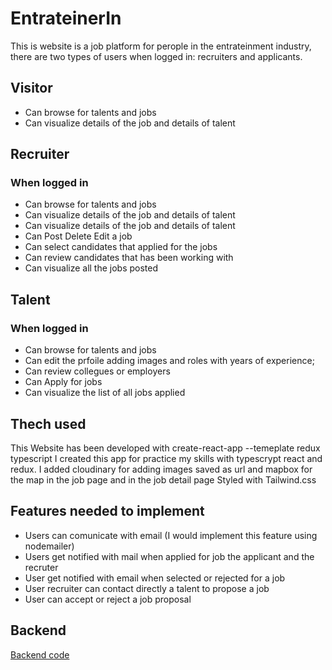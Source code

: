 # EntrateinerIn 


This is website is a job platform for perople in the entrateinment industry, there are two types of users when logged in: recruiters and applicants.

## Visitor
- Can browse for talents and jobs
- Can visualize details of the job and details of talent

## Recruiter

### When logged in 
- Can browse for talents and jobs
- Can visualize details of the job and details of talent
- Can visualize details of the job and details of talent
- Can Post Delete Edit a job
- Can select candidates that applied for the jobs
- Can review candidates that has been working with
- Can visualize all the jobs posted 

## Talent

### When logged in
- Can browse for talents and jobs
- Can edit the prfoile adding images and roles with years of experience;
- Can review collegues or employers
- Can Apply for jobs 
- Can visualize the list of all jobs applied

## Thech used

This Website has been developed with create-react-app --temeplate redux typescript
I created this app for practice my skills with typescrypt react and redux.
I added cloudinary for adding images saved as url and mapbox for the map in the job page and in the job detail page
Styled with Tailwind.css

## Features needed to implement

- Users can comunicate with email (I would implement this feature using nodemailer)
- Users get notified with mail when applied for job the applicant and the recruter 
- User get notified with email when selected or rejected for a job
- User recruiter can contact directly a talent to propose a job
- User can accept or reject a job proposal  

## Backend 

[Backend code](https://github.com/jurip89/EntrateinerIn-back)
